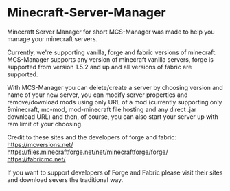 # Minecraft-Server-Manager
Minecraft Server Manager for short MCS-Manager was made to help you manage your minecraft servers. 

Currently, we're supporting vanilla, forge and fabric versions of minecraft. MCS-Manager supports any version of minecraft vanilla servers, forge is supported from version 1.5.2 and up and all versions of fabric are supported. 

With MCS-Manager you can delete/create a server by choosing version and name of your new server, you can modify server properties and remove/download mods using only URL of a mod (currently supporting only 9minecraft, mc-mod, mod-minecraft file hosting and any direct .jar download URL) 
and then, of course, you can also start your server up with ram limit of your choosing.

Credit to these sites and the developers of forge and fabric:
https://mcversions.net/
https://files.minecraftforge.net/net/minecraftforge/forge/
https://fabricmc.net/

If you want to support developers of Forge and Fabric please visit their sites and download severs the traditional way.
